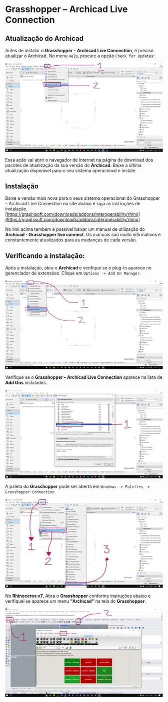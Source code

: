 # Grasshopper – Archicad Live Connection



## Atualização do Archicad

Antes de instalar o **Grasshopper – Archicad Live Connection**, é preciso atualizar o Archicad. No menu ```Help```, procure a opção ```Check for Updates```:

![Archicad Update check](./Archicad_update_check.jpg)

Essa ação vai abrir o navegador de internet na página de download dos pacotes de atualização da sua versão do **Archicad**. Baixe a última atualização disponível para o seu sistema operacional e instale.

## Instalação

Baixe a versão mais nova para o seus sistema operacional do Grasshopper – Archicad Live Connection no site abaixo e siga as instruções de instalação.
[https://graphisoft.com/downloads/addons/interoperability/rhino](https://graphisoft.com/downloads/addons/interoperability/rhino)

No link acima também é possível baixar um manual de utilização do **Archicad - Grasshopper live connect**. Os manuais são muito infirmativos e constantemente atualizados para as mudanças de cada versão.

## Verificando a instalação:

Após a instalação, abra o **Archicad** e verifique se o plug-in aparece no gerenciador de extensões. Clique em ```Options -> Add On Manager```.

![Archicad_addon_manager](./Archicad_addon_manager.jpg)

Verifique se o **Grasshopper – Archicad Live Connection** aparece na lista de **Add Ons** instalados.

![Archicad_addon_manager_grass_connect](./archicad_addon_manager_grass_connect.jpg)

A paleta do **Grasshopper** pode ser aberta em ```Windows -> Palettes -> Grasshopper Connection```

![Grasshopper Pallet](./grasshopper_pallet_archicad.jpg)

No **Rhinoceros v7**, Abra o **Grasshopper** conforme instruções abaixo e verifiquei se aparece um menu **"Archicad"** na tela do **Grasshopper**.

![Grasshopper Archicad](./grasshopper_archicad_menu.jpg)